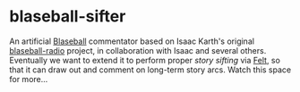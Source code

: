 # blaseball-sifter
An artificial [Blaseball](https://blaseball.com) commentator based on Isaac Karth's original [blaseball-radio](https://github.com/ikarth/blaseball-radio) project, in collaboration with Isaac and several others. Eventually we want to extend it to perform proper _story sifting_ via [Felt](https://mkremins.github.io/publications/Felt_SimpleStorySifter.pdf), so that it can draw out and comment on long-term story arcs. Watch this space for more...
